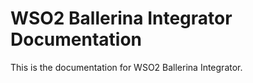 # WSO2 Ballerina Integrator Documentation

This is the documentation for WSO2 Ballerina Integrator.
